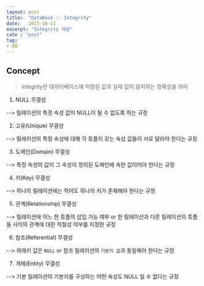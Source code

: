 ```yaml
---
layout: post
title:  "DataBase :: Integrity"
date:   2017-10-11
excerpt: "Integrity 개념"
cate : "post"
tag:
- DB
---
```


## Concept

> Integrity란 데이터베이스에 저장된 값과 실제 값이 일치하는 정확성을 의미

1. NULL 무결성

--> 릴레이션의 특정 속성 값이 NULL이 될 수 없도록 하는 규정

2. 고유(Unique) 무결성

--> 릴레이션의 특정 속성에 대해 각 튜플이 갖는 속성 값들이 서로 달라야 한다는 규정

3. 도메인(Domain) 무결성

--> 특정 속성의 값이 그 속성이 정의된 도메인에 속한 값이어야 한다는 규정

4. 키(Key) 무결성

--> 하나의 릴레이션에는 적어도 하나의 키가 존재해야 한다는 규정

5. 관계(Relationship) 무결성

--> 릴레이션에 어느 한 튜플의 삽입 가능 여부 or 한 릴레이션과 다른 릴레이션의 튜플들 사이의 관계에 대한 적절성 여부를 지정한 규정

6. 참조(Referential) 무결성

--> 외래키 값은 `NULL` or 참조 릴레이션의 `기본키 값`과 동일해야 한다는 규정

7. 개체(Entity) 무결성

--> 기본 릴레이션의 기본키를 구성하는 어떤 속성도 NULL 일 수 없다는 규정



